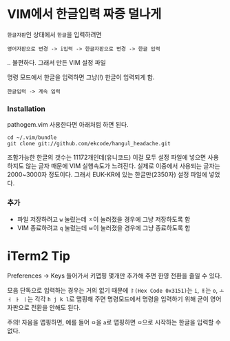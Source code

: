 # VIM에서 한글입력 짜증 덜나게
`한글자판`인 상태에서 `한글`을 입력하려면

`영어자판으로 변경 -> i입력 -> 한글자판으로 변경 -> 한글 입력`

.. 불편하다. 그래서 만든 VIM 설정 파일

명령 모드에서 한글을 입력하면 그냥(!) 한글이 입력되게 함.

`한글입력 -> 계속 입력`

### Installation
pathogem.vim 사용한다면 아래처럼 하면 된다.
```
cd ~/.vim/bundle
git clone git://github.com/ekcode/hangul_headache.git
```

조합가능한 한글의 갯수는 11172개인데(유니코드) 이걸 모두 설정 파일에 넣으면 사용하지도 않는 글자 때문에 VIM 실행속도가 느려진다. 실제로 이중에서 사용되는 글자는 2000~3000자 정도이다. 그래서 EUK-KR에 있는 한글만(2350자) 설정 파일에 넣었다.

### 추가
* 파일 저장하려고 `w` 눌렀는데 `ㅈ`이 눌러졌을 경우에 그냥 저장하도록 함
* VIM 종료하려고 `q` 눌렀는데 `ㅂ`이 눌러졌을 경우에 그냥 종료하도록 함

# iTerm2 Tip
Preferences -> Keys 들어가서 키맵핑 몇개만 추가해 주면 한영 전환을 줄일 수 있다.

모음 단독으로 입력하는 경우는 거의 없기 때문에 `ㅑ(Hex Code 0x3151)`는 `i`, `ㅐ`는 `o`,  `ㅗ ㅓ ㅏ ㅣ`는 각각 `h j k l`로 맵핑해 주면 명령모드에서 명령을 입력하기 위해 굳이 영어자판으로 전환을 안해도 된다.

주의! 자음을 맵핑하면, 예를 들어 `ㅁ`을 `a`로 맵핑하면 `ㅁ`으로 시작하는 한글을 입력할 수 없다.
